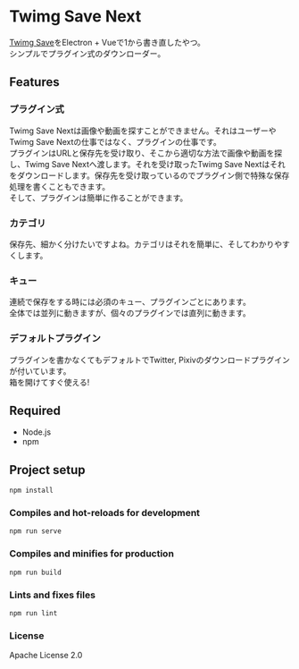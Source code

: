 # Twimg Save Next
[Twimg Save](https://github.com/coke12103/Twimg-Save)をElectron + Vueで1から書き直したやつ。    
シンプルでプラグイン式のダウンローダー。

## Features
### プラグイン式
Twimg Save Nextは画像や動画を探すことができません。それはユーザーやTwimg Save Nextの仕事ではなく、プラグインの仕事です。    
プラグインはURLと保存先を受け取り、そこから適切な方法で画像や動画を探し、Twimg Save Nextへ渡します。それを受け取ったTwimg Save Nextはそれをダウンロードします。保存先を受け取っているのでプラグイン側で特殊な保存処理を書くこともできます。    
そして、プラグインは簡単に作ることができます。    
### カテゴリ
保存先、細かく分けたいですよね。カテゴリはそれを簡単に、そしてわかりやすくします。
### キュー
連続で保存をする時には必須のキュー、プラグインごとにあります。    
全体では並列に動きますが、個々のプラグインでは直列に動きます。    
### デフォルトプラグイン
プラグインを書かなくてもデフォルトでTwitter, Pixivのダウンロードプラグインが付いています。    
箱を開けてすぐ使える!

## Required
- Node.js
- npm

## Project setup
```
npm install
```

### Compiles and hot-reloads for development
```
npm run serve
```

### Compiles and minifies for production
```
npm run build
```

### Lints and fixes files
```
npm run lint
```

### License
Apache License 2.0
